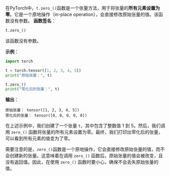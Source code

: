在PyTorch中，`t.zero_()`函数是一个张量方法，用于将张量的**所有元素设置为零**。它是一个原地操作（in-place operation），会直接修改原始张量的值。该函数没有参数。
**函数签名**：
```python
t.zero_()
```
该函数没有参数。

**示例**：
```python
import torch

t = torch.tensor([1, 2, 3, 4, 5])
print("原始张量：", t)

t.zero_()
print("零化后的张量：", t)
```

**输出**：
```
原始张量： tensor([1, 2, 3, 4, 5])
零化后的张量： tensor([0, 0, 0, 0, 0])
```

在上述示例中，我们创建了一个张量 `t`，其中包含了整数值 1 到 5。然后，我们调用 `zero_()` 函数将张量的所有元素设置为零。最终，我们打印出零化后的张量，可以看到所有元素的值变为了零。

需要注意的是，`zero_()`函数是一个原地操作，它会直接修改原始张量的值，而不会创建新的张量。这意味着在调用 `zero_()` 函数后，原始张量的值会被改变，且没有返回值。因此，在使用 `zero_()` 函数时要小心，确保不会丢失原始张量的值。